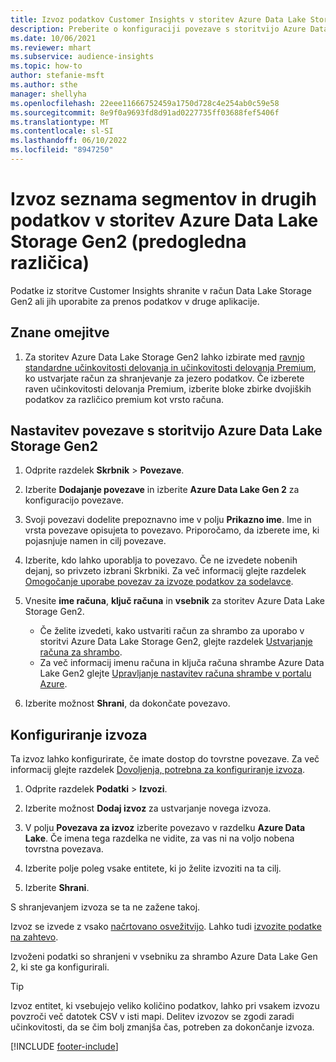 ```yaml
---
title: Izvoz podatkov Customer Insights v storitev Azure Data Lake Storage Gen2
description: Preberite o konfiguraciji povezave s storitvijo Azure Data Lake Storage Gen2.
ms.date: 10/06/2021
ms.reviewer: mhart
ms.subservice: audience-insights
ms.topic: how-to
author: stefanie-msft
ms.author: sthe
manager: shellyha
ms.openlocfilehash: 22eee11666752459a1750d728c4e254ab0c59e58
ms.sourcegitcommit: 8e9f0a9693fd8d91ad0227735ff03688fef5406f
ms.translationtype: MT
ms.contentlocale: sl-SI
ms.lasthandoff: 06/10/2022
ms.locfileid: "8947250"
---
```

# <a name="export-segment-list-and-other-data-to-azure-data-lake-storage-gen2-preview"></a>Izvoz seznama segmentov in drugih podatkov v storitev Azure Data Lake Storage Gen2 (predogledna različica)

Podatke iz storitve Customer Insights shranite v račun Data Lake Storage Gen2 ali jih uporabite za prenos podatkov v druge aplikacije.

## <a name="known-limitations"></a>Znane omejitve

1. Za storitev Azure Data Lake Storage Gen2 lahko izbirate med [ravnjo standardne učinkovitosti delovanja in učinkovitosti delovanja Premium](/azure/storage/blobs/create-data-lake-storage-account), ko ustvarjate račun za shranjevanje za jezero podatkov. Če izberete raven učinkovitosti delovanja Premium, izberite bloke zbirke dvojiških podatkov za različico premium kot vrsto računa.

## <a name="set-up-the-connection-to-azure-data-lake-storage-gen2"></a>Nastavitev povezave s storitvijo Azure Data Lake Storage Gen2

1. Odprite razdelek **Skrbnik** > **Povezave**.

1. Izberite **Dodajanje povezave** in izberite **Azure Data Lake Gen 2** za konfiguracijo povezave.

1. Svoji povezavi dodelite prepoznavno ime v polju **Prikazno ime**. Ime in vrsta povezave opisujeta to povezavo. Priporočamo, da izberete ime, ki pojasnjuje namen in cilj povezave.

1. Izberite, kdo lahko uporablja to povezavo. Če ne izvedete nobenih dejanj, so privzeto izbrani Skrbniki. Za več informacij glejte razdelek [Omogočanje uporabe povezav za izvoze podatkov za sodelavce](connections.md#allow-contributors-to-use-a-connection-for-exports).

1. Vnesite **ime računa**, **ključ računa** in **vsebnik** za storitev Azure Data Lake Storage Gen2.
    - Če želite izvedeti, kako ustvariti račun za shrambo za uporabo v storitvi Azure Data Lake Storage Gen2, glejte razdelek [Ustvarjanje računa za shrambo](/azure/storage/blobs/create-data-lake-storage-account). 
    - Za več informacij imenu računa in ključa računa shrambe Azure Data Lake Gen2 glejte [Upravljanje nastavitev računa shrambe v portalu Azure](/azure/storage/common/storage-account-manage).

1. Izberite možnost **Shrani**, da dokončate povezavo.

## <a name="configure-an-export"></a>Konfiguriranje izvoza

Ta izvoz lahko konfigurirate, če imate dostop do tovrstne povezave. Za več informacij glejte razdelek [Dovoljenja, potrebna za konfiguriranje izvoza](export-destinations.md#set-up-a-new-export).

1. Odprite razdelek **Podatki** > **Izvozi**.

1. Izberite možnost **Dodaj izvoz** za ustvarjanje novega izvoza.

1. V polju **Povezava za izvoz** izberite povezavo v razdelku **Azure Data Lake**. Če imena tega razdelka ne vidite, za vas ni na voljo nobena tovrstna povezava.

1. Izberite polje poleg vsake entitete, ki jo želite izvoziti na ta cilj.

1. Izberite **Shrani**.

S shranjevanjem izvoza se ta ne zažene takoj.

Izvoz se izvede z vsako [načrtovano osvežitvijo](system.md#schedule-tab).
Lahko tudi [izvozite podatke na zahtevo](export-destinations.md#run-exports-on-demand).

Izvoženi podatki so shranjeni v vsebniku za shrambo Azure Data Lake Gen 2, ki ste ga konfigurirali.

> [!TIP]
> Izvoz entitet, ki vsebujejo veliko količino podatkov, lahko pri vsakem izvozu povzroči več datotek CSV v isti mapi. Delitev izvozov se zgodi zaradi učinkovitosti, da se čim bolj zmanjša čas, potreben za dokončanje izvoza.

[!INCLUDE [footer-include](includes/footer-banner.md)]
